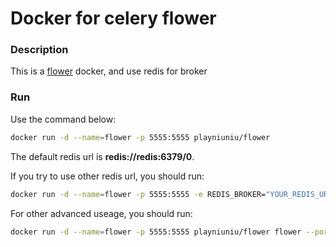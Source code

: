 # Docker for celery flower

### Description

This is a [flower](https://github.com/mher/flower) docker, and use redis for broker

### Run

Use the command below:

```bash
docker run -d --name=flower -p 5555:5555 playniuniu/flower
```

The default redis url is **redis://redis:6379/0**.

If you try to use other redis url, you should run:

```bash
docker run -d --name=flower -p 5555:5555 -e REDIS_BROKER="YOUR_REDIS_URL" playniuniu/flower
```

For other advanced useage, you should run:

```bash
docker run -d --name=flower -p 5555:5555 playniuniu/flower flower --port=5555 --broker=redis://redis:6379/0
```
